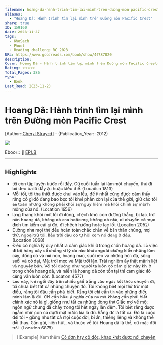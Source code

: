 ```yaml
---
filename: hoang-da-hanh-trinh-tim-lai-minh-tren-duong-mon-pacific-crest
aliases:
  - "Hoang Dã: Hành trình tìm lại mình trên Đường mòn Pacific Crest"
share: true
ID: 159160
date: 2023-11-27
tags:
  - KhoSach
  - Phuot
  - Reading_challenge_RC_2023
URL: https://www.goodreads.com/book/show/40787020
description: 
Cover: Hoang Dã - Hành trình tìm lại mình trên Đường mòn Pacific Crest-1699873665090.jpeg
Rating: ⭐⭐⭐⭐⭐
Total_Pages: 386
type:
  - Book
Last_Read: 2023-11-20
---
```


# Hoang Dã: Hành trình tìm lại mình trên Đường mòn Pacific Crest
[Author::[Cheryl Strayed](Cheryl%20Strayed.md)] - (Publication_Year:: 2012)

![](https://i.imgur.com/9OQWgFu.png)

Ebook:: 📘 [EPUB](https://onedrive.live.com/dowwnload?resid=E92BC60129512289%21172&authkey=!AC60bCVJF5bX4I4)

---

## Highlights
- tôi còn tập luyện trước rồi đấy. Cứ cuối tuần lại làm một chuyến, thử đi bộ đeo ba lô đầy ặc hoặc kiểu thế. (Location 1813)
- Mỗi tối, tôi tha thiết được chui vào lều, để ít nhất cũng được cảm thấy rằng có gì đó đang bao bọc tôi khỏi phần còn lại của thế giới, giữ cho tôi an toàn nhưng không phải khỏi sự nguy hiểm mà khỏi chính sự mênh mông của nó. (Location 1956)
- lang thang khỏi một lối đi đúng, chệch khỏi con đường thẳng, bị lạc, trở nên hoang dã, không có cha hoặc mẹ, không có nhà, di chuyển vô mục đích tìm kiếm cái gì đó, đi chệch hướng hoặc lạc lối. (Location 2052)
- Dường như mọi thứ đều hoàn toàn chắc chắn về bản thân chúng, mọi thứ, ngoại trừ tôi. Bầu trời đâu có tự hỏi xem nó đang ở đâu. (Location 3068)
- Điều có nghĩa lý duy nhất là cảm giác khi ở trong chốn hoang dã. Là việc đi bộ hàng cây số chẳng vì lý do nào khác ngoài chứng kiến những lùm cây, đồng cỏ và núi non, hoang mạc, suối reo và những hòn đá, sông suối và cỏ dại, Mặt trời mọc và Mặt trời lặn. Trải nghiệm ấy thật mãnh liệt và nguyên bản. Với tôi dường như người ta luôn có cảm giác này khi ở trong chốn hoang dã, và miễn là hoang dã còn tồn tại thì cảm giác đó cũng vẫn luôn còn. (Location 4577)
- Lúc này, khi ngồi đây trên chiếc ghế trắng vào ngày kết thúc chuyến đi, tôi chưa biết tất cả những chuyện đó. Tôi không biết mọi thứ trừ một điều, rằng tôi đâu cần phải biết. Rằng tôi chỉ cần tin vào những điều mình làm là đủ. Chỉ cần hiểu ý nghĩa của nó mà không cần phải biết chính xác nó là gì, giống như tất cả những dòng thơ Giấc mơ về một ngôn ngữ chung đã chảy trong tôi hết ngày lẫn đêm. Tôi biết rằng được ngắm nhìn con cá dưới mặt nước kia là đủ. Rằng đó là tất cả. Đó là cuộc đời tôi – giống như tất cả mọi cuộc đời, bí ẩn, thiêng liêng và không thể đổi thay. Gần gũi, hiện hữu, và thuộc về tôi. Hoang dã là thế, cứ mặc đời trôi. (Location 6878)

> [!Example] Xem thêm
> [Cô đơn hay cô độc, khao khát được nói chuyện](./co-don-hay-co-doc-khao-khat-duoc-noi-chuyen.md)